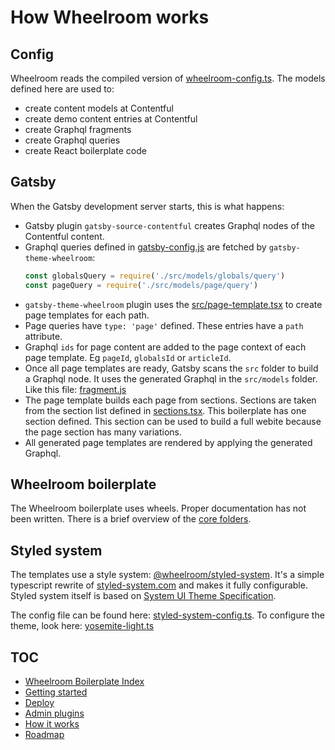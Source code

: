 # How Wheelroom works

## Config

Wheelroom reads the compiled version of
[wheelroom-config.ts](../src/config/wheelroom-config.ts). The models defined
here are used to:

- create content models at Contentful
- create demo content entries at Contentful
- create Graphql fragments
- create Graphql queries
- create React boilerplate code

## Gatsby

When the Gatsby development server starts, this is what happens:

- Gatsby plugin `gatsby-source-contentful` creates Graphql nodes of the
  Contentful content.
- Graphql queries defined in [gatsby-config.js](../gatsby-config.js) are fetched
  by `gatsby-theme-wheelroom`:
  ```javascript
  const globalsQuery = require('./src/models/globals/query')
  const pageQuery = require('./src/models/page/query')
  ```
- `gatsby-theme-wheelroom` plugin uses the
  [src/page-template.tsx](../src/page-template.tsx) to create page templates for
  each path.
- Page queries have `type: 'page'` defined. These entries have a `path`
  attribute.
- Graphql `ids` for page content are added to the page context of each page
  template. Eg `pageId`, `globalsId` or `articleId`.
- Once all page templates are ready, Gatsby scans the `src` folder to build a
  Graphql node. It uses the generated Graphql in the `src/models` folder. Like
  this file: [fragment.js](../src/models/page-section/fragment.js)
- The page template builds each page from sections. Sections are taken from the
  section list defined in
  [sections.tsx](../src/wheelroom/sections/sections.tsx). This boilerplate has
  one section defined. This section can be used to build a full webite because
  the page section has many variations.
- All generated page templates are rendered by applying the generated Graphql.

## Wheelroom boilerplate

The Wheelroom boilerplate uses wheels. Proper documentation has not been written. 
There is a brief overview of the [core folders](../src/wheelroom/README.md).

## Styled system

The templates use a style system:
[@wheelroom/styled-system](https://www.npmjs.com/package/@wheelroom/styled-system).
It's a simple typescript rewrite of
[styled-system.com](https://styled-system.com) and makes it fully configurable.
Styled system itself is based on [System UI Theme
Specification](https://system-ui.com/theme/).

The config file can be found here:
[styled-system-config.ts](../src/themes/yosemite/styled-system/styled-system-config.ts).
To configure the theme, look here:
[yosemite-light.ts](../src/themes/yosemite/yosemite-light.ts)

## TOC

- [Wheelroom Boilerplate Index](../README.md)
- [Getting started](./getting-started.md)
- [Deploy](./deploy-wheelroom-project.md)
- [Admin plugins](./admin-plugins.md)
- [How it works](./how-wheelroom-works.md)
- [Roadmap](./roadmap.md)
